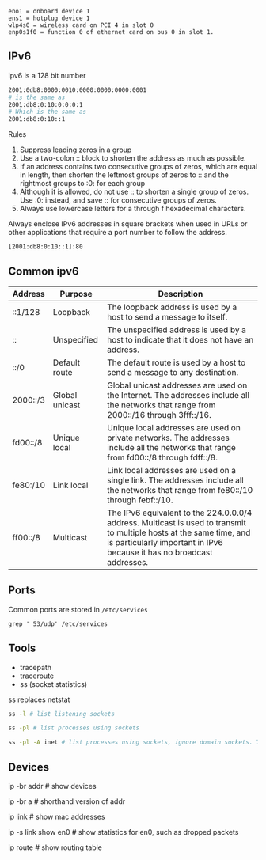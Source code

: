     eno1 = onboard device 1
    ens1 = hotplug device 1
    wlp4s0 = wireless card on PCI 4 in slot 0
    enp0s1f0 = function 0 of ethernet card on bus 0 in slot 1. 


## IPv6

ipv6 is a 128 bit number

```bash
2001:0db8:0000:0010:0000:0000:0000:0001
# is the same as
2001:db8:0:10:0:0:0:1
# Which is the same as 
2001:db8:0:10::1
```

Rules
1. Suppress leading zeros in a group
2. Use a two-colon :: block to shorten the address as much as possible.
3. If an address contains two consecutive groups of zeros, which are equal in length, then shorten the leftmost groups of zeros to :: and the rightmost groups to :0: for each group
4. Although it is allowed, do not use :: to shorten a single group of zeros. Use :0: instead, and save :: for consecutive groups of zeros.
5. Always use lowercase letters for a through f hexadecimal characters.

Always enclose IPv6 addresses in square brackets when used in URLs or other applications that require a port number to follow the address.

```bash
[2001:db8:0:10::1]:80
```

## Common ipv6

| Address | Purpose | Description |
| ------- | ------- | ----------- |
| ::1/128 | Loopback | The loopback address is used by a host to send a message to itself. |
| :: | Unspecified | The unspecified address is used by a host to indicate that it does not have an address. |
| ::/0 | Default route | The default route is used by a host to send a message to any destination. |
| 2000::/3 | Global unicast | Global unicast addresses are used on the Internet.  The addresses include all the networks that range from 2000::/16 through 3fff::/16. |
| fd00::/8 | Unique local | Unique local addresses are used on private networks.  The addresses include all the networks that range from fd00::/8 through fdff::/8. |
| fe80:/10 | Link local | Link local addresses are used on a single link.  The addresses include all the networks that range from fe80::/10 through febf::/10. |
| ff00::/8 | Multicast | The IPv6 equivalent to the 224.0.0.0/4 address. Multicast is used to transmit to multiple hosts at the same time, and is particularly important in IPv6 because it has no broadcast addresses. |

## Ports

Common ports are stored in `/etc/services`

    grep ' 53/udp' /etc/services

## Tools

- tracepath
- traceroute
- ss (socket statistics)

ss replaces netstat

```bash
ss -l # list listening sockets
```

```bash
ss -pl # list processes using sockets
```

```bash
ss -pl -A inet # list processes using sockets, ignore domain sockets. This is the closest to netstat -plnt
```
## Devices

ip -br addr # show devices

ip -br a # shorthand version of addr

ip link # show mac addresses


ip -s link show en0 # show statistics for en0, such as dropped packets


ip route # show routing table

